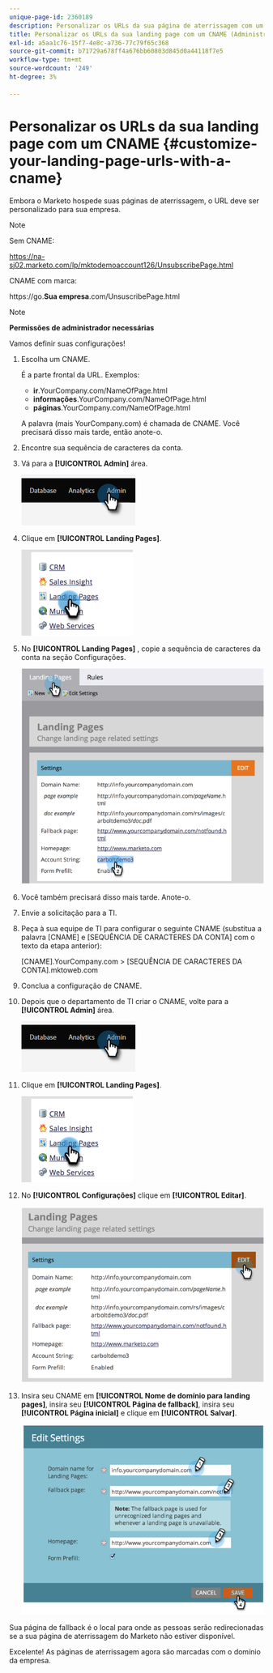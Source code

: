 ```yaml
---
unique-page-id: 2360189
description: Personalizar os URLs da sua página de aterrissagem com um CNAME (Administração) - Documentação do Marketo - Documentação do produto
title: Personalizar os URLs da sua landing page com um CNAME (Administração)
exl-id: a5aa1c76-15f7-4e8c-a736-77c79f65c368
source-git-commit: b71729a678ff4a676bb60803d845d0a44118f7e5
workflow-type: tm+mt
source-wordcount: '249'
ht-degree: 3%

---
```


# Personalizar os URLs da sua landing page com um CNAME  {#customize-your-landing-page-urls-with-a-cname}

Embora o Marketo hospede suas páginas de aterrissagem, o URL deve ser personalizado para sua empresa.

>[!NOTE]
>
>Sem CNAME:
>
>https://na-sj02.marketo.com/lp/mktodemoaccount126/UnsubscribePage.html
>
>CNAME com marca:
>
>https://go.**Sua empresa**.com/UnsuscribePage.html

>[!NOTE]
>
>**Permissões de administrador necessárias**

Vamos definir suas configurações!

1. Escolha um CNAME.

   É a parte frontal da URL. Exemplos:

   * **ir**.YourCompany.com/NameOfPage.html
   * **informações**.YourCompany.com/NameOfPage.html
   * **páginas**.YourCompany.com/NameOfPage.html

   A palavra (mais YourCompany.com) é chamada de CNAME. Você precisará disso mais tarde, então anote-o.

1. Encontre sua sequência de caracteres da conta.

1. Vá para a **[!UICONTROL Admin]** área.

   ![](assets/customize-your-landing-page-urls-with-a-cname-1.png)

1. Clique em **[!UICONTROL Landing Pages]**.

   ![](assets/customize-your-landing-page-urls-with-a-cname-2.png)

1. No **[!UICONTROL Landing Pages]** , copie a sequência de caracteres da conta na seção Configurações.

   ![](assets/customize-your-landing-page-urls-with-a-cname-3.png)

1. Você também precisará disso mais tarde. Anote-o.

1. Envie a solicitação para a TI.

1. Peça à sua equipe de TI para configurar o seguinte CNAME (substitua a palavra [CNAME] e [SEQUÊNCIA DE CARACTERES DA CONTA] com o texto da etapa anterior):

   [CNAME].YourCompany.com > [SEQUÊNCIA DE CARACTERES DA CONTA].mktoweb.com

1. Conclua a configuração de CNAME.

1. Depois que o departamento de TI criar o CNAME, volte para a **[!UICONTROL Admin]** área.

   ![](assets/customize-your-landing-page-urls-with-a-cname-4.png)

1. Clique em **[!UICONTROL Landing Pages]**.

   ![](assets/customize-your-landing-page-urls-with-a-cname-5.png)

1. No **[!UICONTROL Configurações]** clique em **[!UICONTROL Editar]**.

   ![](assets/customize-your-landing-page-urls-with-a-cname-6.png)

1. Insira seu CNAME em **[!UICONTROL Nome de domínio para landing pages]**, insira seu **[!UICONTROL Página de fallback]**, insira seu **[!UICONTROL Página inicial]** e clique em **[!UICONTROL Salvar]**.

   ![](assets/customize-your-landing-page-urls-with-a-cname-7.png)

Sua página de fallback é o local para onde as pessoas serão redirecionadas se a sua página de aterrissagem do Marketo não estiver disponível.

Excelente! As páginas de aterrissagem agora são marcadas com o domínio da empresa.
